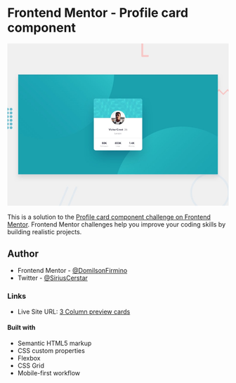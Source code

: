 # Frontend Mentor - Profile card component

![Design preview for the Profile card component coding challenge](./design/desktop-preview.jpg)

This is a solution to the [Profile card component challenge on Frontend Mentor](https://www.frontendmentor.io/challenges/profile-card-component-cfArpWshJ). Frontend Mentor challenges help you improve your coding skills by building realistic projects.

## Author

- Frontend Mentor - [@DomilsonFirmino](https://www.frontendmentor.io/profile/DomilsonFirmino)
- Twitter - [@SiriusCerstar](https://twitter.com/SiriusCerstar)

### Links

- Live Site URL: [3 Column preview cards](https://domilsonfirmino.github.io/3-column-preview-card/)

#### Built with

- Semantic HTML5 markup
- CSS custom properties
- Flexbox
- CSS Grid
- Mobile-first workflow
